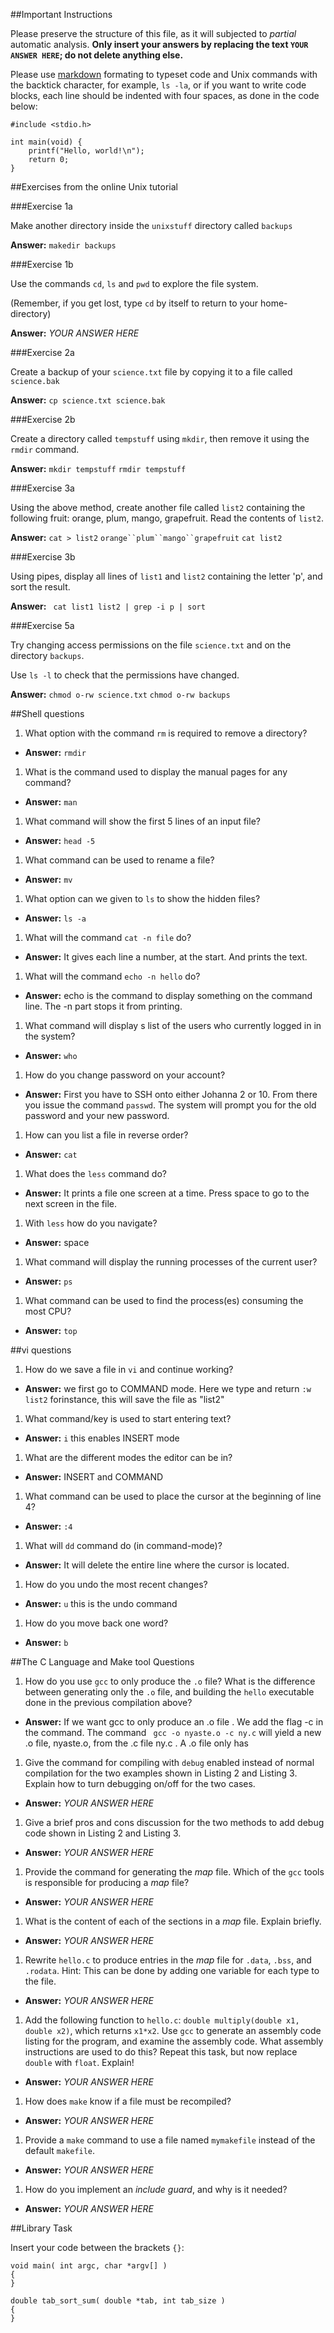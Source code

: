 ##Important Instructions

Please preserve the structure of this file, as it will subjected to *partial*
automatic analysis. **Only insert your answers by replacing the text `YOUR ANSWER HERE`; do not delete anything else.** 

Please use [markdown](https://help.github.com/articles/markdown-basics) formating to typeset code and Unix commands with the backtick character, for example, `ls -la`, or if you want to write code blocks, each line should be indented with four spaces, as done in the code below:

    #include <stdio.h>
    
    int main(void) {
    	printf("Hello, world!\n");
    	return 0;
    }


##Exercises from the online Unix tutorial

###Exercise 1a

Make another directory inside the `unixstuff` directory called `backups`

**Answer:** `makedir backups`

###Exercise 1b

Use the commands `cd`, `ls` and `pwd` to explore the file system.

(Remember, if you get lost, type `cd` by itself to return to your home-directory)

**Answer:** *YOUR ANSWER HERE*

###Exercise 2a

Create a backup of your `science.txt` file by copying it to a file called `science.bak`

**Answer:** `cp science.txt science.bak`

###Exercise 2b

Create a directory called `tempstuff` using `mkdir`, then remove it using the `rmdir` command.

**Answer:** `mkdir tempstuff`   `rmdir tempstuff`


###Exercise 3a

Using the above method, create another file called `list2` containing the following fruit: orange, plum, mango, grapefruit. Read the contents of `list2`.

**Answer:** `cat > list2`
	`orange``plum``mango``grapefruit`
	`cat list2`

###Exercise 3b

Using pipes, display all lines of `list1` and `list2` containing the letter 'p', and sort the result.

**Answer:** ` cat list1 list2 | grep -i p | sort`

###Exercise 5a

Try changing access permissions on the file `science.txt` and on the directory `backups`.

Use `ls -l` to check that the permissions have changed.

**Answer:** `chmod o-rw science.txt`
	    `chmod o-rw backups`

##Shell questions

1. What option with the command `rm` is required to remove a directory?
  - **Answer:** `rmdir`
1. What is the command used to display the manual pages for any command?
  - **Answer:** `man`
1. What command will show the first 5 lines of an input file?
  - **Answer:** `head -5`
1. What command can be used to rename a file?
  - **Answer:** `mv`
1. What option can we given to `ls` to show the hidden files?
  - **Answer:** `ls -a`
1. What will the command `cat -n file` do?
  - **Answer:** It gives each line a number, at the start. And prints the text.
1. What will the command `echo -n hello` do?
  - **Answer:** echo is the command to display something on the command line. The -n part stops it from printing.
1. What command will display s list of the users who currently logged in in the system?
  - **Answer:** `who`
1. How do you change password on your account?
  - **Answer:** First you have to SSH onto either Johanna 2 or 10. From there you issue the command `passwd`. The system will prompt you for the old password and your new password.
1. How can you list a file in reverse order?
  - **Answer:** `cat`
1. What does the `less` command do?
  - **Answer:** It prints a file one screen at a time. Press space to go to the next screen in the file.
1. With `less` how do you navigate?
  - **Answer:** space
1. What command will display the running processes of the current user?
  - **Answer:** `ps`
1. What command can be used to find the process(es) consuming the most CPU?
  - **Answer:** `top`

##vi questions
1. How do we save a file in `vi` and continue working?
  - **Answer:** we first go to COMMAND mode. Here we type and return `:w list2`  forinstance, this will save the file as "list2"
1. What command/key is used to start entering text?
  - **Answer:** `i` this enables INSERT mode
1. What are the different modes the editor can be in?
  - **Answer:** INSERT and COMMAND
1. What command can be used to place the cursor at the beginning of line 4?
  - **Answer:** `:4`
1. What will `dd` command do (in command-mode)?
  - **Answer:** It will delete the entire line where the cursor is located.
1. How do you undo the most recent changes?
  - **Answer:** `u`  this is the undo command
1. How do you move back one word?
  - **Answer:** `b`

##The C Language and Make tool Questions

1. How do you use `gcc` to only produce the `.o` file?  What is the difference between generating only the `.o` file, and building the `hello` executable done in the previous compilation above?
  - **Answer:** If we want gcc to only produce an .o file . We add the flag -c in the command. The command  ` gcc -o nyaste.o -c ny.c` will yield a new .o file, nyaste.o, from the .c file ny.c  .    A .o file only has 
1. Give the command for compiling with `debug` enabled instead of normal compilation for the two examples shown in Listing 2 and Listing 3. Explain how to turn debugging on/off for the two cases.
  - **Answer:** *YOUR ANSWER HERE*
1. Give a brief pros and cons discussion for the two methods to add debug code shown in Listing 2 and Listing 3.
  - **Answer:** *YOUR ANSWER HERE*
1. Provide the command for generating the *map* file. Which of the `gcc` tools is responsible for producing a *map* file?
  - **Answer:** *YOUR ANSWER HERE*
1. What is the content of each of the sections in a *map* file. Explain briefly.
  - **Answer:** *YOUR ANSWER HERE*
1. Rewrite `hello.c` to produce entries in the *map* file for `.data`, `.bss`, and `.rodata`. Hint: This can be done by adding one variable for each type to the file.
  - **Answer:** *YOUR ANSWER HERE*
1. Add the following function to `hello.c`: `double multiply(double x1, double x2)`, which returns `x1*x2`. Use `gcc` to generate an assembly code listing for the program, and examine the assembly code. What assembly instructions are used to do this? Repeat this task, but now replace `double` with `float`. Explain!
  - **Answer:** *YOUR ANSWER HERE*
1. How does `make` know if a file must be recompiled?
  - **Answer:** *YOUR ANSWER HERE*
1. Provide a `make` command to use a file named `mymakefile` instead of the default `makefile`.
  - **Answer:** *YOUR ANSWER HERE*
1. How do you implement an *include guard*, and why is it needed?
  - **Answer:** *YOUR ANSWER HERE*

##Library Task

Insert your code between the brackets `{}`:

    void main( int argc, char *argv[] )
	{
    }
    
	double tab_sort_sum( double *tab, int tab_size )
	{
	}


